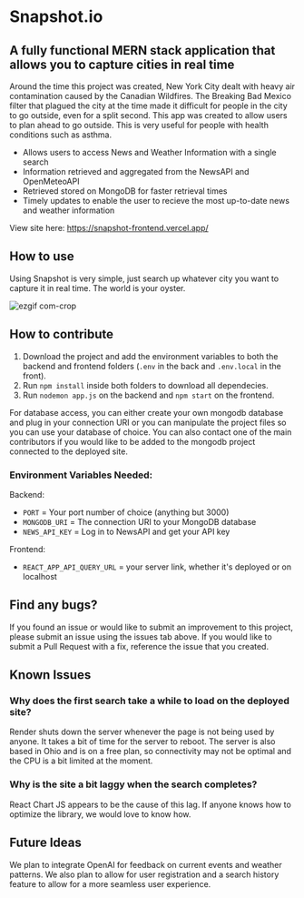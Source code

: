 # Snapshot.io

## A fully functional MERN stack application that allows you to capture cities in real time

Around the time this project was created, New York City dealt with heavy air contamination caused by the Canadian Wildfires. The Breaking Bad Mexico filter that plagued the city at the time made it difficult for people in the city to go outside, even for a split second.
This app was created to allow users to plan ahead to go outside. This is very useful for people with health conditions such as asthma.

* Allows users to access News and Weather Information with a single search
* Information retrieved and aggregated from the NewsAPI and OpenMeteoAPI
* Retrieved stored on MongoDB for faster retrieval times
* Timely updates to enable the user to recieve the most up-to-date news and weather information

View site here: https://snapshot-frontend.vercel.app/

## How to use

Using Snapshot is very simple, just search up whatever city you want to capture it in real time. The world is your oyster.

![ezgif com-crop](https://github.com/Sajid2001/real-time-app/assets/60523377/3a665421-3b2d-4778-bb6c-f8991eb98b3a)

## How to contribute

1. Download the project and add the environment variables to both the backend and frontend folders (```.env``` in the back and ```.env.local``` in the front). 
2. Run ```npm install``` inside both folders to download all dependecies. 
3. Run ```nodemon app.js``` on the backend and ```npm start``` on the frontend.

For database access, you can either create your own mongodb database and plug in your connection URI or you can manipulate the project files so you can use your database of choice. You can also contact one of the main contributors if you would like to be added to the mongodb project connected to the deployed site.

### Environment Variables Needed:
Backend: 
* ```PORT``` = Your port number of choice (anything but 3000)
* ```MONGODB_URI``` = The connection URI to your MongoDB database
* ```NEWS_API_KEY``` = Log in to NewsAPI and get your API key

Frontend:
* ```REACT_APP_API_QUERY_URL``` = your server link, whether it's deployed or on localhost

## Find any bugs?

If you found an issue or would like to submit an improvement to this project, please submit an issue using the issues tab above. If you would like to submit a Pull Request with a fix, reference the issue that you created.

## Known Issues

### Why does the first search take a while to load on the deployed site?

Render shuts down the server whenever the page is not being used by anyone. It takes a bit of time for the server to reboot. The server is also based in Ohio and is on a free plan, so connectivity may not be optimal and the CPU is a bit limited at the moment.

### Why is the site a bit laggy when the search completes?

React Chart JS appears to be the cause of this lag. If anyone knows how to optimize the library, we would love to know how.

## Future Ideas

We plan to integrate OpenAI for feedback on current events and weather patterns. We also plan to allow for user registration and a search history feature to allow for a more seamless user experience.


